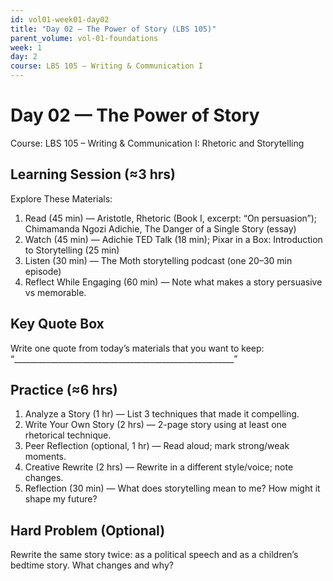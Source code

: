 ```yaml
---
id: vol01-week01-day02
title: "Day 02 — The Power of Story (LBS 105)"
parent_volume: vol-01-foundations
week: 1
day: 2
course: LBS 105 – Writing & Communication I
---
```


# Day 02 — The Power of Story
Course: LBS 105 – Writing & Communication I: Rhetoric and Storytelling

## Learning Session (≈3 hrs)
Explore These Materials:
1. Read (45 min) — Aristotle, Rhetoric (Book I, excerpt: “On persuasion”); Chimamanda Ngozi Adichie, The Danger of a Single Story (essay)  
2. Watch (45 min) — Adichie TED Talk (18 min); Pixar in a Box: Introduction to Storytelling (25 min)  
3. Listen (30 min) — The Moth storytelling podcast (one 20–30 min episode)  
4. Reflect While Engaging (60 min) — Note what makes a story persuasive vs memorable.

## Key Quote Box
Write one quote from today’s materials that you want to keep:  
“_______________________________________________________”

## Practice (≈6 hrs)
1. Analyze a Story (1 hr) — List 3 techniques that made it compelling.  
2. Write Your Own Story (2 hrs) — 2-page story using at least one rhetorical technique.  
3. Peer Reflection (optional, 1 hr) — Read aloud; mark strong/weak moments.  
4. Creative Rewrite (2 hrs) — Rewrite in a different style/voice; note changes.  
5. Reflection (30 min) — What does storytelling mean to me? How might it shape my future?

## Hard Problem (Optional)
Rewrite the same story twice: as a political speech and as a children’s bedtime story. What changes and why?

